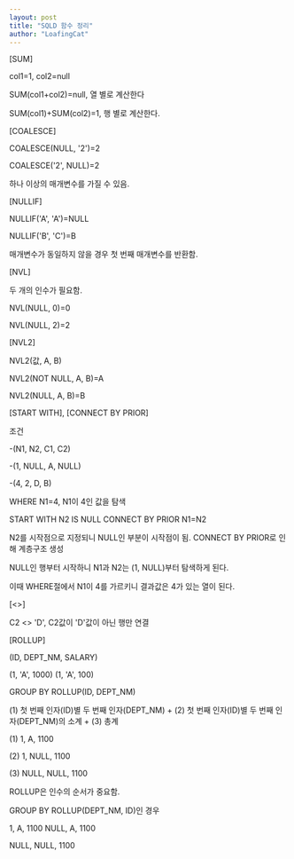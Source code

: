 ```yaml
---
layout: post
title: "SQLD 함수 정리"
author: "LoafingCat"
---
```


[SUM]

col1=1, col2=null

SUM(col1+col2)=null, 열 별로 계산한다

SUM(col1)+SUM(col2)=1, 행 별로 계산한다.

[COALESCE]

COALESCE(NULL, '2')=2

COALESCE('2', NULL)=2 

하나 이상의 매개변수를 가질 수 있음.

[NULLIF]

NULLIF('A', 'A')=NULL

NULLIF('B', 'C')=B

매개변수가 동일하지 않을 경우 첫 번째 매개변수를 반환함.

[NVL]

두 개의 인수가 필요함.

NVL(NULL, 0)=0

NVL(NULL, 2)=2

[NVL2]

NVL2(값, A, B)

NVL2(NOT NULL, A, B)=A

NVL2(NULL, A, B)=B 

[START WITH], [CONNECT BY PRIOR]

조건 

-(N1, N2, C1, C2)

-(1, NULL, A, NULL)

-(4, 2, D, B)

WHERE N1=4, N1이 4인 값을 탐색

START WITH N2 IS NULL CONNECT BY PRIOR N1=N2

N2를 시작점으로 지정되니 NULL인 부분이 시작점이 됨. CONNECT BY PRIOR로 인해 계층구조 생성

NULL인 행부터 시작하니 N1과 N2는 (1, NULL)부터 탐색하게 된다.

이때 WHERE절에서 N1이 4를 가르키니 결과값은 4가 있는 열이 된다.

[<>]

C2 <> 'D', C2값이 'D'값이 아닌 행만 연결

[ROLLUP]

(ID, DEPT_NM, SALARY)

(1, 'A', 1000)
(1, 'A', 100)	

GROUP BY ROLLUP(ID, DEPT_NM) 

(1) 첫 번째 인자(ID)별 두 번째 인자(DEPT_NM) + (2) 첫 번째 인자(ID)별 두 번째 인자(DEPT_NM)의 소계 + (3) 총계

(1) 1, A, 1100

(2) 1, NULL, 1100

(3) NULL, NULL, 1100

ROLLUP은 인수의 순서가 중요함.


GROUP BY ROLLUP(DEPT_NM, ID)인 경우

1, A, 1100
NULL, A, 1100

NULL, NULL, 1100